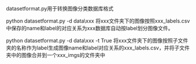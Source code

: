 datasetformat.py用于转换图像分类数据库格式

python datasetformat.py -d data\xxx
将xxx文件夹下的图像按照xxx_labels.csv中保存的name和label的对应关系为xxx数据库自动按label划分图像文件。

python datasetformat.py -d data\xxx -t True
将xxx文件夹下的图像按照子文件夹的名称作为label生成图像name和label对应关系的xxx_labels.csv，并将子文件夹中的图像合并到一个xxx_imgs的文件夹中